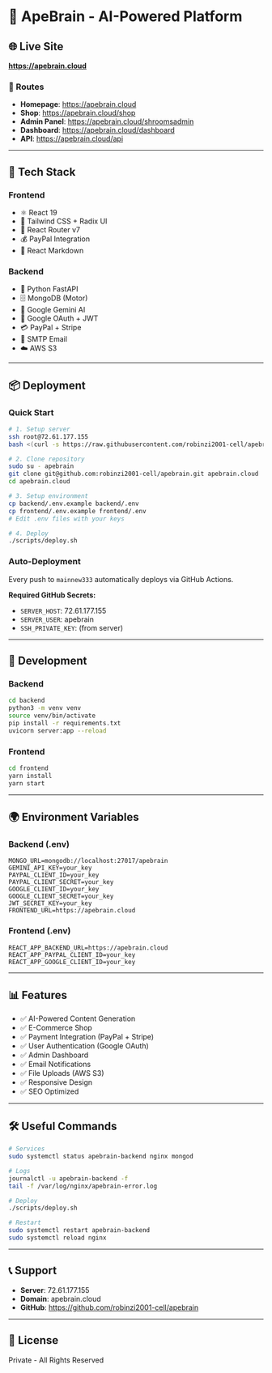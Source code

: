 # 🧠 ApeBrain - AI-Powered Platform

## 🌐 Live Site
**https://apebrain.cloud**

### 🎯 Routes
- **Homepage**: https://apebrain.cloud
- **Shop**: https://apebrain.cloud/shop
- **Admin Panel**: https://apebrain.cloud/shroomsadmin
- **Dashboard**: https://apebrain.cloud/dashboard
- **API**: https://apebrain.cloud/api

---

## 🚀 Tech Stack

### Frontend
- ⚛️ React 19
- 🎨 Tailwind CSS + Radix UI
- 🔐 React Router v7
- 💰 PayPal Integration
- 📝 React Markdown

### Backend
- 🐍 Python FastAPI
- 🗄️ MongoDB (Motor)
- 🤖 Google Gemini AI
- 🔐 Google OAuth + JWT
- 💳 PayPal + Stripe
- 📧 SMTP Email
- ☁️ AWS S3

---

## 📦 Deployment

### Quick Start

```bash
# 1. Setup server
ssh root@72.61.177.155
bash <(curl -s https://raw.githubusercontent.com/robinzi2001-cell/apebrain/mainnew333/scripts/server-setup.sh)

# 2. Clone repository
sudo su - apebrain
git clone git@github.com:robinzi2001-cell/apebrain.git apebrain.cloud
cd apebrain.cloud

# 3. Setup environment
cp backend/.env.example backend/.env
cp frontend/.env.example frontend/.env
# Edit .env files with your keys

# 4. Deploy
./scripts/deploy.sh
```

### Auto-Deployment

Every push to `mainnew333` automatically deploys via GitHub Actions.

**Required GitHub Secrets:**
- `SERVER_HOST`: 72.61.177.155
- `SERVER_USER`: apebrain
- `SSH_PRIVATE_KEY`: (from server)

---

## 🔧 Development

### Backend
```bash
cd backend
python3 -m venv venv
source venv/bin/activate
pip install -r requirements.txt
uvicorn server:app --reload
```

### Frontend
```bash
cd frontend
yarn install
yarn start
```

---

## 🌍 Environment Variables

### Backend (.env)
```env
MONGO_URL=mongodb://localhost:27017/apebrain
GEMINI_API_KEY=your_key
PAYPAL_CLIENT_ID=your_key
PAYPAL_CLIENT_SECRET=your_key
GOOGLE_CLIENT_ID=your_key
GOOGLE_CLIENT_SECRET=your_key
JWT_SECRET_KEY=your_key
FRONTEND_URL=https://apebrain.cloud
```

### Frontend (.env)
```env
REACT_APP_BACKEND_URL=https://apebrain.cloud
REACT_APP_PAYPAL_CLIENT_ID=your_key
REACT_APP_GOOGLE_CLIENT_ID=your_key
```

---

## 📊 Features

- ✅ AI-Powered Content Generation
- ✅ E-Commerce Shop
- ✅ Payment Integration (PayPal + Stripe)
- ✅ User Authentication (Google OAuth)
- ✅ Admin Dashboard
- ✅ Email Notifications
- ✅ File Uploads (AWS S3)
- ✅ Responsive Design
- ✅ SEO Optimized

---

## 🛠️ Useful Commands

```bash
# Services
sudo systemctl status apebrain-backend nginx mongod

# Logs
journalctl -u apebrain-backend -f
tail -f /var/log/nginx/apebrain-error.log

# Deploy
./scripts/deploy.sh

# Restart
sudo systemctl restart apebrain-backend
sudo systemctl reload nginx
```

---

## 📞 Support

- **Server**: 72.61.177.155
- **Domain**: apebrain.cloud
- **GitHub**: https://github.com/robinzi2001-cell/apebrain

---

## 📄 License

Private - All Rights Reserved